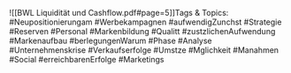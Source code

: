 
![[BWL Liquidität und Cashflow.pdf#page=5]]Tags & Topics:
   #Neupositionierungam
   #Werbekampagnen
   #aufwendigZunchst
   #Strategie
   #Reserven
   #Personal
   #Markenbildung
   #Qualitt
   #zustzlichenAufwendung
   #Markenaufbau
   #berlegungenWarum
   #Phase
   #Analyse
   #Unternehmenskrise
   #Verkaufserfolge
   #Umstze
   #Mglichkeit
   #Manahmen
   #Social
   #erreichbarenErfolge
   #Marketings